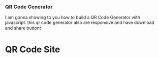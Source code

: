
### QR Code Generator
I am gonna showing to you how to build a QR Code Generator with javascript. this qr code generator also are responsive and have download and share button❗️

# QR Code Site

